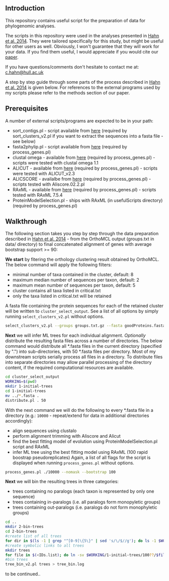 Introduction
------------

This repository contains useful script for the preparation of data for phylogenomic analyses.

The scripts in this repository were used in the analyses presented in [Hahn et al. 2014](http://gbe.oxfordjournals.org/content/early/2014/04/13/gbe.evu078.short?rss=1 "Hahn et al. 2014 at GBE"). They were tailored specifically for this study, but might be useful for other users as well. Obviously, I won't guarantee that they will work for your data. If you find them useful, I would appreciate if you would cite our [paper](http://gbe.oxfordjournals.org/content/early/2014/04/13/gbe.evu078.short?rss=1 "Hahn et al. 2014 at GBE"). 

If you have questions/comments don't hesitate to contact me at: c.hahn@hull.ac.uk

A step by step guide through some parts of the process described in [Hahn et al. 2014](http://gbe.oxfordjournals.org/content/early/2014/04/13/gbe.evu078.short?rss=1 "Hahn et al. 2014 at GBE") is given below. For references to the external programs used by my scripts please refer to the methods section of our paper.


Prerequisites
-------------

A number of external scripts/programs are expected to be in your path:

- sort_contigs.pl - script available from [here](http://www.genome.ou.edu/informatics.html) (required by sort_clusters_v2.pl if you want to extract the sequences into a fasta file - see below)
- fasta2phylip.pl - script available from [here](https://github.com/chinchliff/physcripts/blob/master/fasta2phylip.pl) (required by process_genes.pl)
- clustal omega - available from [here](http://www.clustal.org/omega/) (required by process_genes.pl) - scripts were tested with clustal omega 1.1 
- ALICUT - available from [here](https://www.zfmk.de/en/research/research-centres-and-groups/utilities) (required by process_genes.pl) - scripts were tested with ALICUT_v2.3
- ALICSCORE - availalbe from [here](https://www.zfmk.de/en/research/research-centres-and-groups/aliscore) (required by process_genes.pl) - scripts tested with Aliscore.02.2.pl
- RAxML - available from [here](https://github.com/stamatak/standard-RAxML) (required by process_genes.pl) - scripts tested with RAxML 7.5.4 
- ProteinModelSelection.pl - ships with RAxML (in usefulScripts directory) (required by process_genes.pl)


Walkthrough
-----------

The following section takes you step by step through the data preparation described in [Hahn et al. 2014](http://gbe.oxfordjournals.org/content/early/2014/04/13/gbe.evu078.short?rss=1 "Hahn et al. 2014 at GBE") - from the OrthoMCL output (groups.txt in data/ directory) to final concatenated alignment of genes with average bootstrap support >= 90:

__We start__ by fitering the orthology clustering result obtained by OrthoMCL. The below command will apply the following filters:
+ minimal number of taxa contained in the cluster, default: 8
+ maximum median number of sequences per taxon, default: 2
+ maximum mean number of sequences per taxon, default: 5
+ cluster contains all taxa listed in critical.txt
+ only the taxa listed in critical.txt will be retained

A fasta file containing the protein sequences for each of the retained cluster will be written to `cluster_select_output`.
See a list of all options by simply running `select_clusters_v2.pl` without options.
```bash
select_clusters_v2.pl --groups groups.txt.gz --fasta goodProteins.fasta --critical critical.txt --exclusive > sort_clusters.log
```
__Next__ we will infer ML trees for each individual alignment. _Optionally_ distribute the resulting fasta files across a number of directories. The below command would distribute all *.fasta files in the current directory (specified by ".") into sub-directories, with 50 *.fasta files per directory. Most of my downstream scripts serially process all files in a directory. To distribute files into separate directories may allow parallel processing of the directory content, if the required computational resources are available.
```bash
cd cluster_select_output
WORKING=$(pwd)
mkdir 1-initial-trees
cd 1-initial-trees
mv ../*.fasta .
distribute.pl . 50
```
With the next command we will do the following to every *.fasta file in a directory (e.g.: `10000` - repeat/extend for data in additional directories accordingly):
+ align sequences using clustalo
+ perform alignment trimming with Aliscore and Alicut
+ find the best fitting model of evolution using ProteinModelSelection.pl script and RAxML
+ infer ML tree using the best fitting model using RAxML (100 rapid boostrap pseudoreplicates)
Again, a list of all flags for the script is displayed when running `process_genes.pl` without options. 
```bash
process_genes.pl ./10000 --nomask --bootstrap 100
```
__Next__ we will bin the resulting trees in three categories:
+ trees containing no paralogs (each taxon is represented by only one sequence)
+ trees containing in-paralogs (i.e. all paralogs form monopyletic groups)
+ trees containing out-paralogs (i.e. paralogs do not form monophyletic groups)
```bash
cd ..
mkdir 2-bin-trees
cd 2-bin-trees
#create list of all trees
for dir in $(ls -1 | grep "^[0-9]\{5\}" | sed 's/\/$//g'); do ls -1 $WORKING/1-initial-trees/$dir/*_processed/RAxML_bipartitions.ALICUT_*; done |perl -ne 'chomp; @a=split/\//; @b=split("_",$a[-1]); $out = $b[2]."_".$b[3];print substr($out,0,-4). "\n";' > IDs.list
#create symbolic links to all trees
mkdir trees
for file in $(<IDs.list); do ln -sv $WORKING/1-initial-trees/100??/$file\_processed/RAxML_bipartitions.ALICUT_$file.aln trees/RAxML_bipartitions.ALICUT_$file.aln; done
#bin trees
tree_bin_v2.pl trees > tree_bin.log
```

to be continued..

